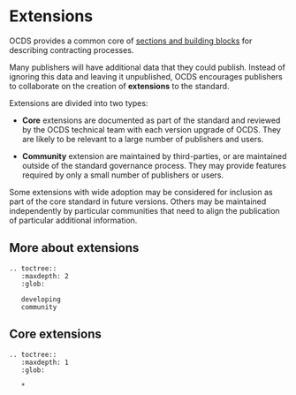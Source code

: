 # Extensions

OCDS provides a common core of [sections and building blocks](../../../getting_started/building_blocks.md) for describing contracting processes. 

Many publishers will have additional data that they could publish. Instead of ignoring this data and leaving it unpublished, OCDS encourages publishers to collaborate on the creation of **extensions** to the standard. 

Extensions are divided into two types:

* **Core** extensions are documented as part of the standard and reviewed by the OCDS technical team with each version upgrade of OCDS. They are likely to be relevant to a large number of publishers and users.

* **Community** extension are maintained by third-parties, or are maintained outside of the standard governance process. They may provide features required by only a small number of publishers or users.

Some extensions with wide adoption may be considered for inclusion as part of the core standard in future versions. Others may be maintained independently by particular communities that need to align the publication of particular additional information.

## More about extensions

```eval_rst
.. toctree::
   :maxdepth: 2
   :glob:

   developing
   community

```

## Core extensions

```eval_rst
.. toctree::
   :maxdepth: 1
   :glob:

   *

```
